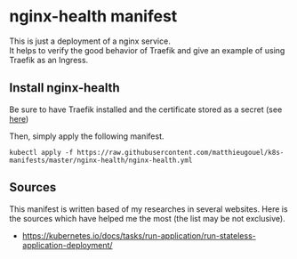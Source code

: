 # nginx-health manifest

This is just a deployment of a nginx service.  
It helps to verify the good behavior of Traefik and give an example of using Traefik as an Ingress.

## Install nginx-health

Be sure to have Traefik installed and the certificate stored as a secret (see [here](https://github.com/MatthieuGouel/k8s-manifests/blob/master/traefik/README.md))

Then, simply apply the following manifest.

```
kubectl apply -f https://raw.githubusercontent.com/matthieugouel/k8s-manifests/master/nginx-health/nginx-health.yml
```

## Sources

This manifest is written based of my researches in several websites.
Here is the sources which have helped me the most (the list may be not exclusive).

* https://kubernetes.io/docs/tasks/run-application/run-stateless-application-deployment/
